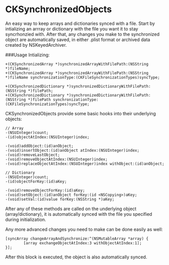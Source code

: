 CKSynchronizedObjects
=====================

An easy way to keep arrays and dictionaries synced with a file. Start by intializing an arrray or dictionary with the 
file you want it to stay syncrhonzied with. After that, any changes you make to the synchronized object are automatically saved, in either .plist format or archived data created by NSKeyedArchiver.

###Usage
Intializing:
```objc
+(CKSynchronizedArray *)synchronizedArrayWithFilePath:(NSString *)fileName;
+(CKSynchronizedArray *)synchronizedArrayWithFilePath:(NSString *)fileName synchronizationType:(CKFileSynchronizationTypes)syncType;

+(CKSynchronizedDictionary *)synchronizedDictionaryWithFilePath:(NSString *)filePath;
+(CKSynchronizedDictionary *)synchronizedDictionaryWithFilePath:(NSString *)filePath synchronizationType:(CKFileSynchronizationTypes)syncType;
```

CKSynchronizedObjects provide some basic hooks into their underlying objects:
```obj
// Array
-(NSUInteger)count;
-(id)objectAtIndex:(NSUInteger)index;

-(void)addObject:(id)anObject;
-(void)insertObject:(id)anObject atIndex:(NSUInteger)index;
-(void)removeLastObject;
-(void)removeObjectAtIndex:(NSUInteger)index;
-(void)replaceObjectAtIndex:(NSUInteger)index withObject:(id)anObject;

// Dictionary
-(NSUInteger)count;
-(id)objectForKey:(id)aKey;

-(void)removeObjectForKey:(id)aKey;
-(void)setObject:(id)anObject forKey:(id <NSCopying>)aKey;
-(void)setVal:(id)value forKey:(NSString *)aKey;
```

After any of these methods are called on the underlying object (array/dictionary), it is automatically synced with the file you specified during initialization.

Any more advanced changes you need to make can be done easily as well:
```objc
[syncArray changeArrayAndSynchronize:^(NSMutableArray *array) {
        [array exchangeObjectAtIndex:3 withObjectAtIndex:1];
}];
```

After this block is executed, the object is also automatically synced.
